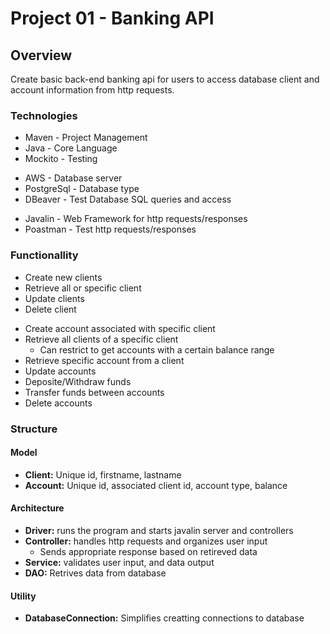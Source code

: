 # Project 01 - Banking API

## Overview

Create basic back-end banking api for users to access database client and account information from http requests.

### Technologies

- Maven - Project Management
- Java - Core Language
- Mockito - Testing

* AWS - Database server
* PostgreSql - Database type
* DBeaver - Test Database SQL queries and access

- Javalin - Web Framework for http requests/responses
- Poastman - Test http requests/responses



### Functionallity

- Create new clients
- Retrieve all or specific client
- Update clients
- Delete client

* Create account associated with specific client
* Retrieve all clients of a specific client
    * Can restrict to get accounts with a certain balance range
* Retrieve specific account from a client
* Update accounts
* Deposite/Withdraw funds
* Transfer funds between accounts
* Delete accounts

### Structure

#### Model

- **Client:** Unique id, firstname, lastname  
- **Account:** Unique id, associated client id, account type, balance

#### Architecture

- **Driver:** runs the program and starts javalin server and controllers
- **Controller:** handles http requests and organizes user input
    - Sends appropriate response based on retireved data
- **Service:** validates user input, and data output
- **DAO:** Retrives data from database

#### Utility

- **DatabaseConnection:** Simplifies creatting connections to database